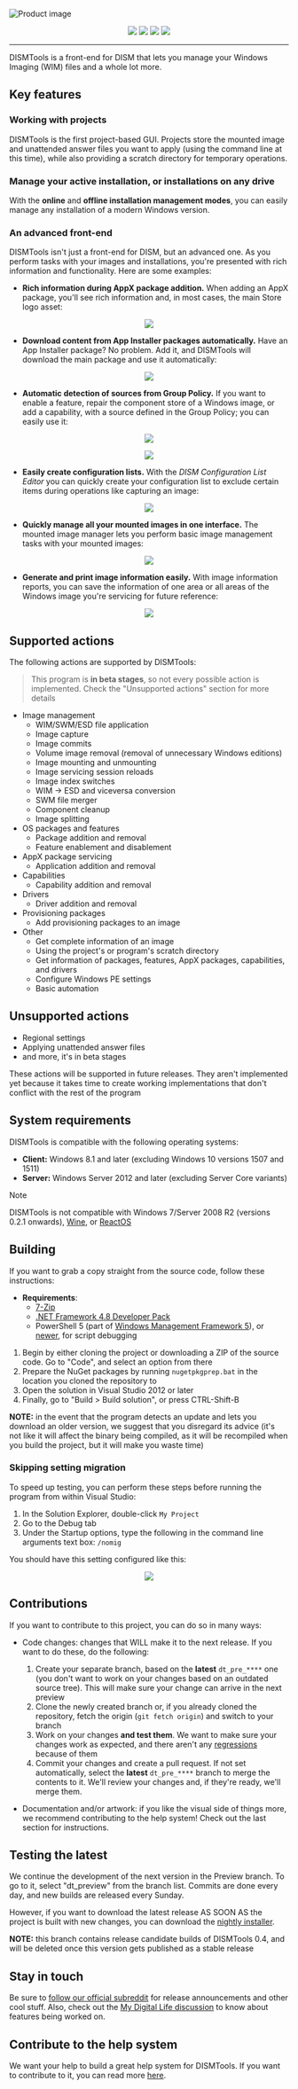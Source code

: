 <!--
<p align="center">
	<img src="https://github.com/CodingWonders/DISMTools/assets/101426328/4c753c9a-1440-44cb-a742-04e71d077dff">
</p>
-->

![Product image](https://github.com/CodingWonders/DISMTools/assets/101426328/7f55a099-7e51-498e-9a31-c433fab7d8b9)

<!-- Tags (powered by Shields.io) -->

<p align="center">
	<img src="https://img.shields.io/github/downloads/CodingWonders/DISMTools/total" />
	<a href="https://github.com/CodingWonders/DISMTools/releases/latest"><img src="https://img.shields.io/github/v/release/CodingWonders/DISMTools" /></a>
	<a href="https://forums.mydigitallife.net/threads/dismtools.87263"><img src="https://img.shields.io/badge/MDL_Forums-blue" /></a>
	<a href="https://reddit.com/r/DISMTools"><img src="https://img.shields.io/badge/Subreddit-orange?logo=reddit&logoColor=white" /></a>
</p>
<hr>

DISMTools is a front-end for DISM that lets you manage your Windows Imaging (WIM) files and a whole lot more.

## Key features

### Working with projects

DISMTools is the first project-based GUI. Projects store the mounted image and unattended answer files you want to apply (using the command line at this time), while also providing a scratch directory for temporary operations.

### Manage your active installation, or installations on any drive

With the **online** and **offline installation management modes**, you can easily manage any installation of a modern Windows version.

### An advanced front-end

DISMTools isn't just a front-end for DISM, but an advanced one. As you perform tasks with your images and installations, you're presented with rich information and functionality. Here are some examples:

- **Rich information during AppX package addition.** When adding an AppX package, you'll see rich information and, in most cases, the main Store logo asset:

<p align="center">
	<img src="https://github.com/CodingWonders/DISMTools/assets/101426328/a45c5b56-e5a6-40c5-a2f3-37677ce80405" />
</p>

- **Download content from App Installer packages automatically.** Have an App Installer package? No problem. Add it, and DISMTools will download the main package and use it automatically:

<p align="center">
	<img src="https://github.com/CodingWonders/DISMTools/assets/101426328/ad39f3ba-b29d-4874-a219-f2595bf8073a" />
</p>

- **Automatic detection of sources from Group Policy.** If you want to enable a feature, repair the component store of a Windows image, or add a capability, with a source defined in the Group Policy; you can easily use it:

<p align="center">
	<img src="https://github.com/CodingWonders/DISMTools/assets/101426328/8b2cbb41-dc82-4841-9cda-307a40619d64" />
</p>

<p align="center">
	<img src="https://user-images.githubusercontent.com/101426328/230734474-358bbac8-2c2e-4a70-b382-9cc3283c0db8.gif" />
</p>

- **Easily create configuration lists.** With the *DISM Configuration List Editor* you can quickly create your configuration list to exclude certain items during operations like capturing an image:

<p align="center">
	<img src="https://github.com/CodingWonders/DISMTools/assets/101426328/5b472424-4595-4082-9574-c147babba64b" />
</p>

- **Quickly manage all your mounted images in one interface.** The mounted image manager lets you perform basic image management tasks with your mounted images:

<p align="center">
	<img src="https://github.com/CodingWonders/DISMTools/assets/101426328/a2e35a8b-7f7e-4b52-9366-c71de33ef9e2" />
</p>

- **Generate and print image information easily.** With image information reports, you can save the information of one area or all areas of the Windows image you're servicing for future reference:

<p align="center">
	<img src="https://github.com/CodingWonders/DISMTools/assets/101426328/d668f94e-0d39-49bb-b98f-ec045fed725b" />
</p>

## Supported actions

The following actions are supported by DISMTools:

  > This program is **in beta stages**, so not every possible action is implemented. Check the "Unsupported actions" section for more details

- Image management
  - WIM/SWM/ESD file application
  - Image capture
  - Image commits
  - Volume image removal (removal of unnecessary Windows editions)
  - Image mounting and unmounting
  - Image servicing session reloads
  - Image index switches
  - WIM -> ESD and viceversa conversion
  - SWM file merger
  - Component cleanup
  - Image splitting
- OS packages and features
  - Package addition and removal
  - Feature enablement and disablement
- AppX package servicing
  - Application addition and removal
- Capabilities
  - Capability addition and removal
- Drivers
  - Driver addition and removal
- Provisioning packages
  - Add provisioning packages to an image
- Other
  - Get complete information of an image
  - Using the project's or program's scratch directory
  - Get information of packages, features, AppX packages, capabilities, and drivers
  - Configure Windows PE settings
  - Basic automation
  
## Unsupported actions

- Regional settings
- Applying unattended answer files
- and more, it's in beta stages

These actions will be supported in future releases. They aren't implemented yet because it takes time to create working implementations that don't conflict with the rest of the program

## System requirements

DISMTools is compatible with the following operating systems:

- **Client:** Windows 8.1 and later (excluding Windows 10 versions 1507 and 1511)
- **Server:** Windows Server 2012 and later (excluding Server Core variants)

> [!NOTE]
> DISMTools is not compatible with Windows 7/Server 2008 R2 (versions 0.2.1 onwards), [Wine](https://www.winehq.org/), or [ReactOS](https://github.com/reactos/reactos)

## Building

If you want to grab a copy straight from the source code, follow these instructions:

- **Requirements**:
  - [7-Zip](https://7-zip.org)
  - [.NET Framework 4.8 Developer Pack](https://dotnet.microsoft.com/en-us/download/dotnet-framework/thank-you/net48-offline-installer)
  - PowerShell 5 (part of [Windows Management Framework 5](https://www.microsoft.com/en-us/download/confirmation.aspx?id=54616)), or [newer](https://github.com/powershell/powershell), for script debugging

1. Begin by either cloning the project or downloading a ZIP of the source code. Go to "Code", and select an option from there
2. Prepare the NuGet packages by running `nugetpkgprep.bat` in the location you cloned the repository to
3. Open the solution in Visual Studio 2012 or later
4. Finally, go to "Build > Build solution", or press CTRL-Shift-B

**NOTE:** in the event that the program detects an update and lets you download an older version, we suggest that you disregard its advice (it's not like it will affect the binary being compiled, as it will be recompiled when you build the project, but it will make you waste time)

### Skipping setting migration

To speed up testing, you can perform these steps before running the program from within Visual Studio:

1. In the Solution Explorer, double-click `My Project`
2. Go to the Debug tab
3. Under the Startup options, type the following in the command line arguments text box: `/nomig`

You should have this setting configured like this:

<p align="center">
	<img src="https://github.com/CodingWonders/DISMTools/assets/101426328/cf3c8704-4c93-4047-9d42-aae7c8976522" />
</p>

## Contributions

If you want to contribute to this project, you can do so in many ways:

- Code changes: changes that WILL make it to the next release. If you want to do these, do the following:

  1. Create your separate branch, based on the **latest** `dt_pre_****` one (you don't want to work on your changes based on an outdated source tree). This will make sure your change can arrive in the next preview
  2. Clone the newly created branch or, if you already cloned the repository, fetch the origin (`git fetch origin`) and switch to your branch
  3. Work on your changes **and test them**. We want to make sure your changes work as expected, and there aren't any [regressions](https://en.wikipedia.org/wiki/Regression_testing) because of them
  4. Commit your changes and create a pull request. If not set automatically, select the **latest** `dt_pre_****` branch to merge the contents to it. We'll review your changes and, if they're ready, we'll merge them.

- Documentation and/or artwork: if you like the visual side of things more, we recommend contributing to the help system! Check out the last section for instructions.

## Testing the latest

We continue the development of the next version in the Preview branch. To go to it, select "dt_preview" from the branch list. Commits are done every day, and new builds are released every Sunday.

However, if you want to download the latest release AS SOON AS the project is built with new changes, you can download the [nightly installer](https://github.com/CodingWonders/DISMTools/raw/dt_pre_23124_relcndid/Installer/Output/dt_setup.exe).

**NOTE:** this branch contains release candidate builds of DISMTools 0.4, and will be deleted once this version gets published as a stable release

## Stay in touch

Be sure to [follow our official subreddit](https://reddit.com/r/DISMTools) for release announcements and other cool stuff. Also, check out the [My Digital Life discussion](https://forums.mydigitallife.net/threads/discussion-dismtools.87263/) to know about features being worked on.

## Contribute to the help system

We want your help to build a great help system for DISMTools. If you want to contribute to it, you can read more [here](https://github.com/CodingWonders/dt_help).
